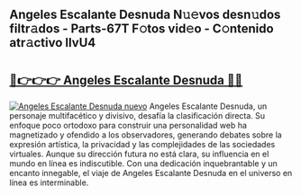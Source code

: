 ## Angeles Escalante Desnuda N𝚞𝚎vos desn𝚞dos filtr𝚊dos - Parts-67T F𝚘tos vid𝚎o - C𝚘ntenido atr𝚊ctivo lIvU4

# <h2><a href="http://mbci2q.tromn.icu/?c=Angeles+Escalante+Desnuda">🔗👉👉👉 Angeles Escalante Desnuda 🔗🔗</a></h2>

[![Angeles Escalante Desnuda nuevo](https://i.imgur.com/pEAQMta.gif)](http://mbci2q.tromn.icu/?c=Angeles+Escalante+Desnuda)
Angeles Escalante Desnuda, un personaje multifacético y divisivo, desafía la clasificación directa. Su enfoque poco ortodoxo para construir una personalidad web ha magnetizado y ofendido a los observadores, generando debates sobre la expresión artística, la privacidad y las complejidades de las sociedades virtuales. Aunque su dirección futura no está clara, su influencia en el mundo en línea es indiscutible. Con una dedicación inquebrantable y un encanto innegable, el viaje de Angeles Escalante Desnuda en el universo en línea es interminable.
